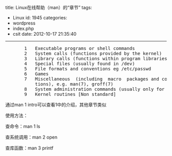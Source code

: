 title: Linux在线帮助（man）的“章节”
tags:
  - Linux
id: 1945
categories:
  - wordpress
  - index.php
  - csit
date: 2012-10-17 21:35:40
---

<pre>       1   Executable programs or shell commands
       2   System calls (functions provided by the kernel)
       3   Library calls (functions within program libraries)
       4   Special files (usually found in /dev)
       5   File formats and conventions eg /etc/passwd
       6   Games
       7   Miscellaneous  (including  macro  packages and conven‐
           tions), e.g. man(7), groff(7)
       8   System administration commands (usually only for root)
       9   Kernel routines [Non standard]</pre>
通过man 1 intro可以查看1中的介绍，其他章节类似

使用方法：

查命令：man 1 ls

查系统调用：man 2 open

查库函数：man 3 printf